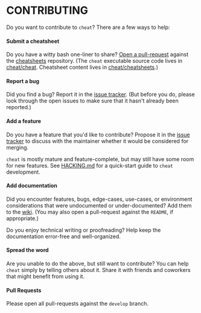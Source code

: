 CONTRIBUTING
============
Do you want to contribute to `cheat`? There are a few ways to help:

#### Submit a cheatsheet ####
Do you have a witty bash one-liner to share? [Open a pull-request][pr] against
the [cheatsheets][] repository. (The `cheat` executable source code lives in
[cheat/cheat][cheat]. Cheatsheet content lives in
[cheat/cheatsheets][cheatsheets].)

#### Report a bug ####
Did you find a bug? Report it in the [issue tracker][issues]. (But before you
do, please look through the open issues to make sure that it hasn't already
 been reported.)

#### Add a feature ####
Do you have a feature that you'd like to contribute? Propose it in the [issue
tracker][issues] to discuss with the maintainer whether it would be considered
for merging.

`cheat` is mostly mature and feature-complete, but may still have some room for
new features. See [HACKING.md][hacking] for a quick-start guide to `cheat`
development.

#### Add documentation ####
Did you encounter features, bugs, edge-cases, use-cases, or environment
considerations that were undocumented or under-documented? Add them to the
[wiki][]. (You may also open a pull-request against the `README`, if
appropriate.)

Do you enjoy technical writing or proofreading? Help keep the documentation
error-free and well-organized.

#### Spread the word ####
Are you unable to do the above, but still want to contribute? You can help
`cheat` simply by telling others about it. Share it with friends and coworkers
that might benefit from using it.

#### Pull Requests ####
Please open all pull-requests against the `develop` branch.


[cheat]: https://github.com/cheat/cheat
[cheatsheets]: https://github.com/cheat/cheatsheets
[hacking]: HACKING.md
[issues]: https://github.com/cheat/cheat/issues 
[pr]: https://help.github.com/en/github/collaborating-with-issues-and-pull-requests/creating-a-pull-request-from-a-fork
[wiki]: https://github.com/cheat/cheat/wiki
